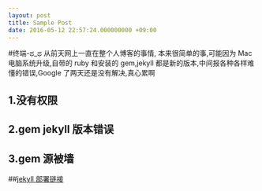 ```yaml
---
layout: post
title: Sample Post
date: 2016-05-12 22:57:24.000000000 +09:00
---
```


#终端-ಥ_ಥ
从前天网上一直在整个人博客的事情, 本来很简单的事,可能因为 Mac 电脑系统升级,自带的 ruby 和安装的 gem,jekyll 都是新的版本,中间报各种各样难懂的错误,Google 了两天还是没有解决,真心累啊 

## 1.没有权限
## 2.gem jekyll 版本错误
## 3.gem 源被墙

##[jekyll 部署链接]

[jekyll 部署链接]: http://pizida.com/technology/2016/03/03/use-jekyll-create-blog-on-github/#jekyll-2